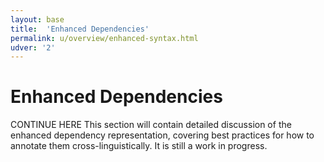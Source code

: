 ```yaml
---
layout: base
title:  'Enhanced Dependencies'
permalink: u/overview/enhanced-syntax.html
udver: '2'
---
```


# Enhanced Dependencies

CONTINUE HERE
This section will contain detailed discussion of the enhanced dependency representation, 
covering best practices for how to annotate them cross-linguistically. It is still a work in progress.  
